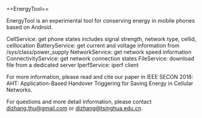 ==EnergyTool==

EnergyTool is an experimental tool for conserving energy in mobile phones based on Android. 

CellService: get phone states includes signal strength, network type, cellid, celllocation
BatteryService: get current and voltage information from /sys/class/power_supply
NetworkService: get network speed information
ConnectivityService: get network connection states
FileService: download file from a dedicated server
IperfService: iperf client

For more information, please read and cite our paper in IEEE SECON 2018: AHT: Application-Based Handover Triggering for Saving Energy in Cellular Networks.

For questions and more detail information, please contact dizhang.thu@gmail.com or dizhang@tsinghua.edu.cn.
